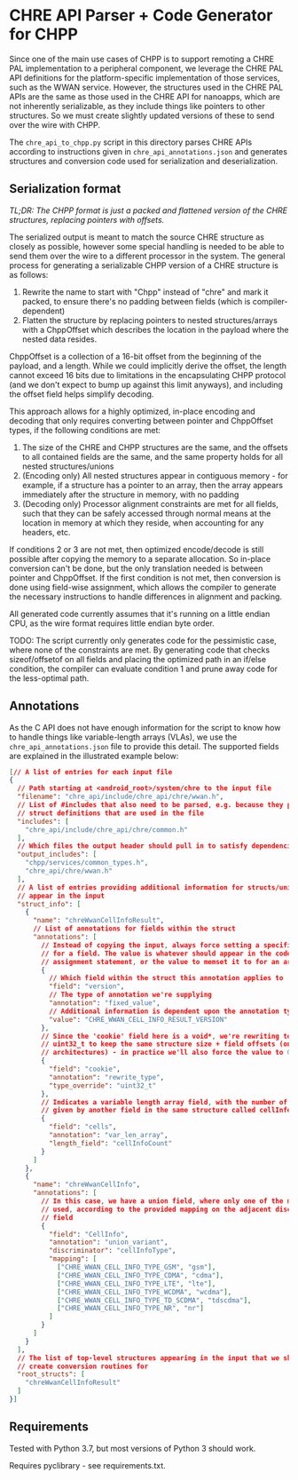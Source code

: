 # CHRE API Parser + Code Generator for CHPP

Since one of the main use cases of CHPP is to support remoting a CHRE PAL
implementation to a peripheral component, we leverage the CHRE PAL API
definitions for the platform-specific implementation of those services, such
as the WWAN service. However, the structures used in the CHRE PAL APIs are the
same as those used in the CHRE API for nanoapps, which are not inherently
serializable, as they include things like pointers to other structures. So we
must create slightly updated versions of these to send over the wire with CHPP.

The `chre_api_to_chpp.py` script in this directory parses CHRE APIs according
to instructions given in `chre_api_annotations.json` and generates structures
and conversion code used for serialization and deserialization.

## Serialization format

_TL;DR: The CHPP format is just a packed and flattened version of the CHRE
structures, replacing pointers with offsets._

The serialized output is meant to match the source CHRE structure as closely as
possible, however some special handling is needed to be able to send them over
the wire to a different processor in the system. The general process for
 generating a serializable CHPP version of a CHRE structure is as follows:

 1. Rewrite the name to start with "Chpp" instead of "chre" and mark it packed,
    to ensure there's no padding between fields (which is compiler-dependent)
 1. Flatten the structure by replacing pointers to nested structures/arrays with
    a ChppOffset which describes the location in the payload where the nested
    data resides.

ChppOffset is a collection of a 16-bit offset from the beginning of the payload,
and a length. While we could implicitly derive the offset, the length cannot
exceed 16 bits due to limitations in the encapsulating CHPP protocol
(and we don't expect to bump up against this limit anyways), and including the
offset field helps simplify decoding.

This approach allows for a highly optimized, in-place encoding and decoding that
only requires converting between pointer and ChppOffset types, if the following
conditions are met:

 1. The size of the CHRE and CHPP structures are the same, and the offsets to
    all contained fields are the same, and the same property holds for all
    nested structures/unions
 1. (Encoding only) All nested structures appear in contiguous memory - for
    example, if a structure has a pointer to an array, then the array appears
    immediately after the structure in memory, with no padding
 1. (Decoding only) Processor alignment constraints are met for all fields, such
    that they can be safely accessed through normal means at the location in
    memory at which they reside, when accounting for any headers, etc.

If conditions 2 or 3 are not met, then optimized encode/decode is still possible
after copying the memory to a separate allocation. So in-place conversion can't
be done, but the only translation needed is between pointer and ChppOffset. If
the first condition is not met, then conversion is done using field-wise
assignment, which allows the compiler to generate the necessary instructions to
handle differences in alignment and packing.

All generated code currently assumes that it's running on a little endian CPU,
as the wire format requires little endian byte order.

TODO: The script currently only generates code for the pessimistic case, where
none of the constraints are met. By generating code that checks sizeof/offsetof
on all fields and placing the optimized path in an if/else condition, the
compiler can evaluate condition 1 and prune away code for the less-optimal path.

## Annotations

As the C API does not have enough information for the script to know how to
handle things like variable-length arrays (VLAs), we use the
`chre_api_annotations.json` file to provide this detail. The supported fields
 are explained in the illustrated example below:

```json
[// A list of entries for each input file
{
  // Path starting at <android_root>/system/chre to the input file
  "filename": "chre_api/include/chre_api/chre/wwan.h",
  // List of #includes that also need to be parsed, e.g. because they provide
  // struct definitions that are used in the file
  "includes": [
    "chre_api/include/chre_api/chre/common.h"
  ],
  // Which files the output header should pull in to satisfy dependencies
  "output_includes": [
    "chpp/services/common_types.h",
    "chre_api/chre/wwan.h"
  ],
  // A list of entries providing additional information for structs/unions that
  // appear in the input
  "struct_info": [
    {
      "name": "chreWwanCellInfoResult",
      // List of annotations for fields within the struct
      "annotations": [
        // Instead of copying the input, always force setting a specific value
        // for a field. The value is whatever should appear in the code for the
        // assignment statement, or the value to memset it to for an array type.
        {
          // Which field within the struct this annotation applies to
          "field": "version",
          // The type of annotation we're supplying
          "annotation": "fixed_value",
          // Additional information is dependent upon the annotation type
          "value": "CHRE_WWAN_CELL_INFO_RESULT_VERSION"
        },
        // Since the 'cookie' field here is a void*, we're rewriting to a
        // uint32_t to keep the same structure size + field offsets (on 32-bit
        // architectures) - in practice we'll also force the value to 0
        {
          "field": "cookie",
          "annotation": "rewrite_type",
          "type_override": "uint32_t"
        },
        // Indicates a variable length array field, with the number of elements
        // given by another field in the same structure called cellInfoCount
        {
          "field": "cells",
          "annotation": "var_len_array",
          "length_field": "cellInfoCount"
        }
      ]
    },
    {
      "name": "chreWwanCellInfo",
      "annotations": [
        // In this case, we have a union field, where only one of the members is
        // used, according to the provided mapping on the adjacent discriminator
        // field
        {
          "field": "CellInfo",
          "annotation": "union_variant",
          "discriminator": "cellInfoType",
          "mapping": [
            ["CHRE_WWAN_CELL_INFO_TYPE_GSM", "gsm"],
            ["CHRE_WWAN_CELL_INFO_TYPE_CDMA", "cdma"],
            ["CHRE_WWAN_CELL_INFO_TYPE_LTE", "lte"],
            ["CHRE_WWAN_CELL_INFO_TYPE_WCDMA", "wcdma"],
            ["CHRE_WWAN_CELL_INFO_TYPE_TD_SCDMA", "tdscdma"],
            ["CHRE_WWAN_CELL_INFO_TYPE_NR", "nr"]
          ]
        }
      ]
    }
  ],
  // The list of top-level structures appearing in the input that we should
  // create conversion routines for
  "root_structs": [
    "chreWwanCellInfoResult"
  ]
}]
```

## Requirements

Tested with Python 3.7, but most versions of Python 3 should work.

Requires pyclibrary - see requirements.txt.
